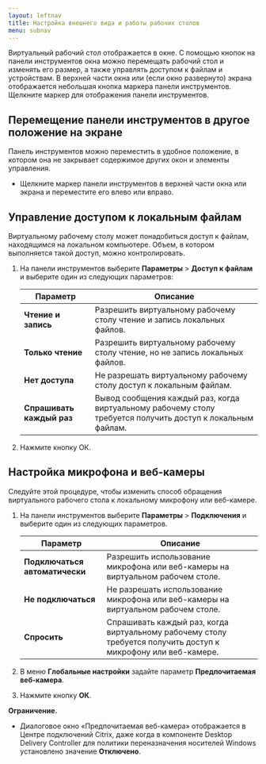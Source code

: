 ```yaml
---
layout: leftnav
title: Настройка внешнего вида и работы рабочих столов
menu: subnav
---
```


Виртуальный рабочий стол отображается в окне. С помощью кнопок на панели инструментов окна можно перемещать рабочий стол и изменять его размер, а также управлять доступом к файлам и устройствам. В верхней части окна или (если окно развернуто) экрана отображается небольшая кнопка маркера панели инструментов. Щелкните маркер для отображения панели инструментов.

## Перемещение панели инструментов в другое положение на экране

Панель инструментов можно переместить в удобное положение, в котором она не закрывает содержимое других окон и элементы управления.

* Щелкните маркер панели инструментов в верхней части окна или экрана и переместите его влево или вправо.

## Управление доступом к локальным файлам

Виртуальному рабочему столу может понадобиться доступ к файлам, находящимся на локальном компьютере. Объем, в котором выполняется такой доступ, можно контролировать.

1. На панели инструментов выберите **Параметры** > **Доступ к файлам** и выберите один из следующих параметров:

   | Параметр | Описание |
   | --- | --- |
   | **Чтение и запись** | Разрешить виртуальному рабочему столу чтение и запись локальных файлов. |
   | **Только чтение** | Разрешить виртуальному рабочему столу чтение, но не запись локальных файлов. |
   | **Нет доступа** | Не разрешать виртуальному рабочему столу доступ к локальным файлам. |
   | **Спрашивать каждый раз** | Вывод сообщения каждый раз, когда виртуальному рабочему столу требуется получить доступ к локальным файлам. |

2. Нажмите кнопку ОК.

## Настройка микрофона и веб-камеры

Следуйте этой процедуре, чтобы изменить способ обращения виртуального рабочего стола к локальному микрофону или веб-камере.

1. На панели инструментов выберите **Параметры** > **Подключения** и выберите один из следующих параметров.

   | Параметр | Описание |
   | --- | --- |
   | **Подключаться автоматически** | Разрешить использование микрофона или веб-камеры на виртуальном рабочем столе. |
   | **Не подключаться** | Не разрешать использование микрофона или веб-камеры на виртуальном рабочем столе. |
   | **Спросить** | Спрашивать каждый раз, когда виртуальному рабочему столу требуется получить доступ к микрофону или веб-камере. |

2. В меню **Глобальные настройки** задайте параметр **Предпочитаемая веб-камера**.

3. Нажмите кнопку **ОК**.

**Ограничение.**

* Диалоговое окно «Предпочитаемая веб-камера» отображается в Центре подключений Citrix, даже когда в компоненте Desktop Delivery Controller для политики переназначения носителей Windows установлено значение **Отключено**.

